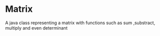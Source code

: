 # Matrix
A java class representing a matrix with functions such as sum ,substract, multiply and even determinant
